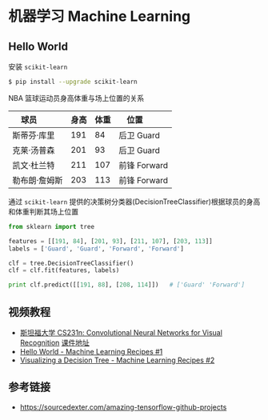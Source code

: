 # 机器学习 Machine Learning

## Hello World

安装 `scikit-learn`
```bash
$ pip install --upgrade scikit-learn
```

NBA 篮球运动员身高体重与场上位置的关系

| 球员         | 身高 | 体重 | 位置         |
|-------------|-----|------|-------------|
| 斯蒂芬·库里   | 191 |  84  | 后卫 Guard   |
| 克莱·汤普森   | 201 |  93  | 后卫 Guard   |
| 凯文·杜兰特   | 211 | 107  | 前锋 Forward |
| 勒布朗·詹姆斯 | 203 | 113  | 前锋 Forward |

通过 `scikit-learn` 提供的决策树分类器(DecisionTreeClassifier)根据球员的身高和体重判断其场上位置

```python
from sklearn import tree

features = [[191, 84], [201, 93], [211, 107], [203, 113]]
labels = ['Guard', 'Guard', 'Forward', 'Forward']

clf = tree.DecisionTreeClassifier()
clf = clf.fit(features, labels)

print clf.predict([[191, 88], [208, 114]])   # ['Guard' 'Forward']
```

## 视频教程
* [斯坦福大学 CS231n: Convolutional Neural Networks for Visual Recognition](https://www.youtube.com/playlist?list=PLC1qU-LWwrF64f4QKQT-Vg5Wr4qEE1Zxk) [课件地址](http://cs231n.stanford.edu/slides/2017/)
* [Hello World - Machine Learning Recipes #1](https://www.youtube.com/watch?v=cKxRvEZd3Mw&t=312s)
* [Visualizing a Decision Tree - Machine Learning Recipes #2](https://www.youtube.com/watch?v=tNa99PG8hR8)

## 参考链接
* https://sourcedexter.com/amazing-tensorflow-github-projects
